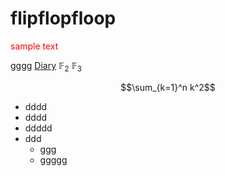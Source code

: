 # flipflopfloop

<script type="text/javascript" async src="https://cdnjs.cloudflare.com/ajax/libs/mathjax/2.7.7/MathJax.js?config=TeX-MML-AM_CHTML">
</script>
<script type="text/x-mathjax-config">
 MathJax.Hub.Config({
 tex2jax: {
 inlineMath: [['$', '$'] ],
 displayMath: [ ['$$','$$'], ["\\[","\\]"] ]
 }
 });
</script>

<font color="red">sample text</font>

[gggg](https://github.com/ksdito6174/flipflopfloop/blob/3e40da13a37f6c4f28048f62ff2fd012e550b879/20230524.md)
[Diary](20230517_diary.pdf)
$\mathbb{F}_2$ $\mathbb{F}_3$

$$\sum_{k=1}^n k^2$$


* dddd
* dddd
* ddddd
* ddd
  * ggg
  * ggggg
